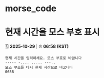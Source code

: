 # morse_code
# 현재 시간을 모스 부호 표시
<!-- MORSE_TIME_START -->
🗓️ **2025-10-29** | ⏰ **06:58 (KST)**

```
현재 시간을 입력하세요. 모스 부호로 바꿉니다
----- -.... ..... ---..
모스 부호를 다시 현재 시간으로 바꿉니다
0658
```
<!-- MORSE_TIME_END -->
